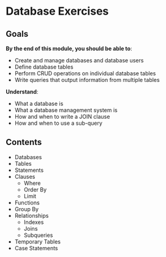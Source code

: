 # Database Exercises
## Goals

**By the end of this module, you should be able to**:

- Create and manage databases and database users
- Define database tables
- Perform CRUD operations on individual database tables
- Write queries that output information from multiple tables

**Understand**:

- What a database is
- What a database management system is
- How and when to write a JOIN clause
- How and when to use a sub-query

## Contents
- Databases
- Tables
- Statements
- Clauses
  - Where
  - Order By
  - Limit
- Functions
- Group By
- Relationships
  - Indexes
  - Joins
  - Subqueries
- Temporary Tables
- Case Statements
